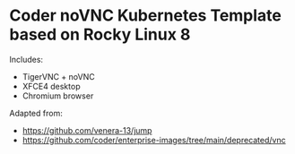 # Coder noVNC Kubernetes Template based on Rocky Linux 8

Includes:
- TigerVNC + noVNC
- XFCE4 desktop
- Chromium browser

Adapted from:
- https://github.com/venera-13/jump
- https://github.com/coder/enterprise-images/tree/main/deprecated/vnc
